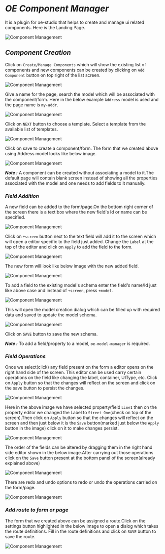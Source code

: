 # ***OE Component Manager***

It is a plugin for oe-studio that helps to create and manage ui related components.
Here is the Landing Page.

![Component Management](/images/landing_page.png)

## ***Component Creation***
Click on `Create/Manage Components` which will show the existing list of components and new components can be created by clicking on `Add Component` button on top right of the list screen.

![Component Management](/images/create_component_page.png)

Give a name for the page, search the model which will be associated with the component/form.
Here in the below example `Address` model is used and the page name is `my-addr`.

![Component Management](/images/create_component_with_model_page.png)

Click on `NEXT` button to choose a template.
Select a template from the available list of templates.

![Component Management](/images/choose_template_for_cpmponent_page.png)

Click on save to create a component/form.
The form that we created above using Address model looks like below image.

![Component Management](/images/component_page.png)

***Note :*** A component can be created without associating a model to it.The default page will contain blank screen instead of showing all the properties associated with the model and one needs to add fields to it manually.

### ***Field Addition***

A new field can be added to the form/page.On the bottom right corner of the screen there is a text box where the new field's Id or name can be specified.

![Component Management](/images/add_field_page.png)

Click on `+screen` button next to the text field will add it to the screen which will open a editor specific to the field just added.
Change the `Label` at the top of the editor and click on `Apply` to add the field to the form.

![Component Management](/images/add_field_save_page.png)

The new form will look like below image with the new added field.

![Component Management](/images/saved_form_page.png)

To add a field to the existing model's schema enter the field's name/Id just like above case and instead of `+screen`, press `+model`.

![Component Management](/images/add_new_model_property.png)

This will open the model creation dialog which can be filled up with required data and saved to update the model schema.

![Component Management](/images/add_new_model_property_save_page.png)

Click on `SAVE` button to save the new schema.

***Note :*** To add a field/property to a model, `oe-model-manager` is required.

### ***Field Operations***

Once we select(click) any field present on the form a editor opens on the right hand side of the screen.
This editor can be used carry certain operations on the field like changing the label, container, UIType, etc.
Click on `Apply` button so that the changes will reflect on the screen and click on the save button to persist the changes.

![Component Management](/images/field_operations_page.png)

Here in the above image we have selected property/field `Line1` then on the property editor we changed the Label to `Street One`(check on top of the screen).Then click on `Apply` button so that the changes will reflect on the screen and then just below it is the `Save` button(marked just below the `Apply` button in the image) click on it to make changes persist.

![Component Management](/images/field_operations_saved_page.png)

The order of the fields can be altered by dragging them in the right hand side editor shown in the below image.After carrying out those operations click on the `Save` button present at the bottom panel of the screen(already explained above)

![Component Management](/images/field_order_page.png)

There are redo and undo options to redo or undo the operations carried on the form/page.

![Component Management](/images/redo_undo_field_operations_page.png)

### ***Add route to form or page***

The form that we created above can be assigned a route.Click on the settings button highlighted in the below image to open a dialog which takes the route definitions.
Fill in the route definitions and click on `SAVE` button to save the route.

![Component Management](/images/add_route_to_form_page.png)

